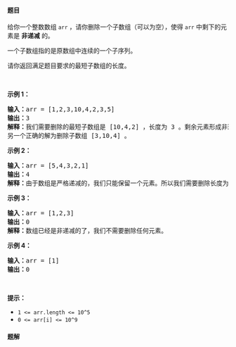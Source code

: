 #### 题目
<p>给你一个整数数组 <code>arr</code>&nbsp;，请你删除一个子数组（可以为空），使得 <code>arr</code>&nbsp;中剩下的元素是 <strong>非递减</strong> 的。</p>

<p>一个子数组指的是原数组中连续的一个子序列。</p>

<p>请你返回满足题目要求的最短子数组的长度。</p>

<p>&nbsp;</p>

<p><strong>示例 1：</strong></p>

<pre>
<strong>输入：</strong>arr = [1,2,3,10,4,2,3,5]
<strong>输出：</strong>3
<strong>解释：</strong>我们需要删除的最短子数组是 [10,4,2] ，长度为 3 。剩余元素形成非递减数组 [1,2,3,3,5] 。
另一个正确的解为删除子数组 [3,10,4] 。</pre>

<p><strong>示例 2：</strong></p>

<pre>
<strong>输入：</strong>arr = [5,4,3,2,1]
<strong>输出：</strong>4
<strong>解释：</strong>由于数组是严格递减的，我们只能保留一个元素。所以我们需要删除长度为 4 的子数组，要么删除 [5,4,3,2]，要么删除 [4,3,2,1]。
</pre>

<p><strong>示例 3：</strong></p>

<pre>
<strong>输入：</strong>arr = [1,2,3]
<strong>输出：</strong>0
<strong>解释：</strong>数组已经是非递减的了，我们不需要删除任何元素。
</pre>

<p><strong>示例 4：</strong></p>

<pre>
<strong>输入：</strong>arr = [1]
<strong>输出：</strong>0
</pre>

<p>&nbsp;</p>

<p><strong>提示：</strong></p>

<ul>
	<li><code>1 &lt;= arr.length &lt;= 10^5</code></li>
	<li><code>0 &lt;= arr[i] &lt;= 10^9</code></li>
</ul>


 #### 题解